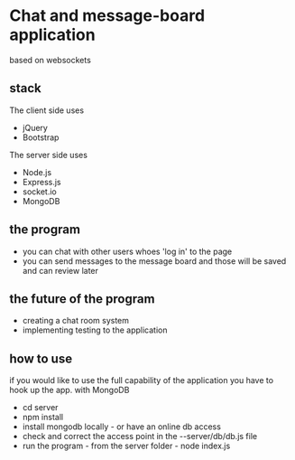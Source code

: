 # Chat and message-board application
based on websockets

## stack

The client side uses
* jQuery
* Bootstrap

The server side uses
* Node.js
* Express.js
* socket.io
* MongoDB

## the program
* you can chat with other users whoes 'log in' to the page
* you can send messages to the message board and those will be saved and can review later

## the future of the program
* creating a chat room system
* implementing testing to the application

## how to use
if you would like to use the full capability of the application you have to hook up the app. with MongoDB

* cd server
* npm install
* install mongodb locally - or have an online db access
* check and correct the access point in the --server/db/db.js file
* run the program - from the server folder - node index.js


